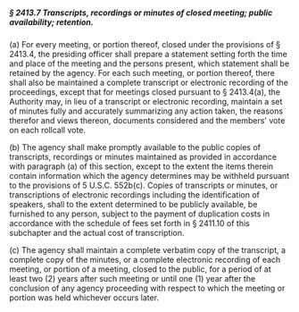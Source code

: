 ##### § 2413.7 Transcripts, recordings or minutes of closed meeting; public availability; retention. #####

(a) For every meeting, or portion thereof, closed under the provisions of § 2413.4, the presiding officer shall prepare a statement setting forth the time and place of the meeting and the persons present, which statement shall be retained by the agency. For each such meeting, or portion thereof, there shall also be maintained a complete transcript or electronic recording of the proceedings, except that for meetings closed pursuant to § 2413.4(a), the Authority may, in lieu of a transcript or electronic recording, maintain a set of minutes fully and accurately summarizing any action taken, the reasons therefor and views thereon, documents considered and the members' vote on each rollcall vote.

(b) The agency shall make promptly available to the public copies of transcripts, recordings or minutes maintained as provided in accordance with paragraph (a) of this section, except to the extent the items therein contain information which the agency determines may be withheld pursuant to the provisions of 5 U.S.C. 552b(c). Copies of transcripts or minutes, or transcriptions of electronic recordings including the identification of speakers, shall to the extent determined to be publicly available, be furnished to any person, subject to the payment of duplication costs in accordance with the schedule of fees set forth in § 2411.10 of this subchapter and the actual cost of transcription.

(c) The agency shall maintain a complete verbatim copy of the transcript, a complete copy of the minutes, or a complete electronic recording of each meeting, or portion of a meeting, closed to the public, for a period of at least two (2) years after such meeting or until one (1) year after the conclusion of any agency proceeding with respect to which the meeting or portion was held whichever occurs later.